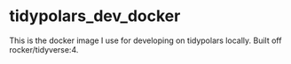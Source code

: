 # tidypolars_dev_docker
This is the docker image I use for developing on tidypolars locally. Built off rocker/tidyverse:4.
